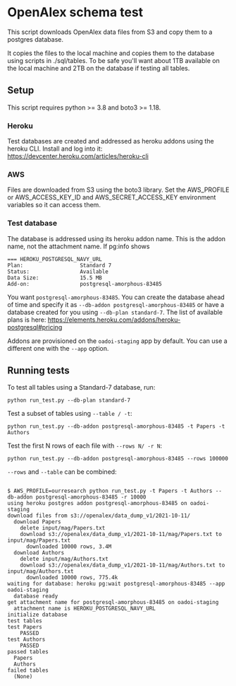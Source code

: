 # OpenAlex schema test

This script downloads OpenAlex data files from S3 and copy them to a postgres database.

It copies the files to the local machine and copies them to the database using scripts in ./sql/tables.
To be safe you'll want about 1TB available on the local machine and 2TB on the database if testing all tables.

## Setup

This script requires python >= 3.8 and boto3 >= 1.18.

### Heroku

Test databases are created and addressed as heroku addons using the heroku CLI. Install and log into it: https://devcenter.heroku.com/articles/heroku-cli

### AWS

Files are downloaded from S3 using the boto3 library. Set the AWS_PROFILE or AWS_ACCESS_KEY_ID and AWS_SECRET_ACCESS_KEY environment variables so it can access them.

### Test database

The database is addressed using its heroku addon name. This is the addon name, not the attachment name. If pg:info shows

```text
=== HEROKU_POSTGRESQL_NAVY_URL
Plan:                  Standard 7
Status:                Available
Data Size:             15.5 MB
Add-on:                postgresql-amorphous-83485

```

You want `postgresql-amorphous-83485`. You can create the database ahead of time and specify it as `--db-addon postgresql-amorphous-83485` 
or have a database created for you using `--db-plan standard-7`. The list of available plans is here: https://elements.heroku.com/addons/heroku-postgresql#pricing

Addons are provisioned on the `oadoi-staging` app by default. You can use a different one with the `--app` option.

## Running tests

To test all tables using a Standard-7 database, run:

`python run_test.py --db-plan standard-7`

Test a subset of tables using `--table / -t`:

`python run_test.py --db-addon postgresql-amorphous-83485 -t Papers -t Authors`

Test the first N rows of each file with `--rows N/ -r N`:

`python run_test.py --db-addon postgresql-amorphous-83485 --rows 100000`

`--rows` and `--table` can be combined:

```text

$ AWS_PROFILE=ourresearch python run_test.py -t Papers -t Authors --db-addon postgresql-amorphous-83485 -r 10000
using heroku postgres addon postgresql-amorphous-83485 on oadoi-staging
download files from s3://openalex/data_dump_v1/2021-10-11/
  download Papers
    delete input/mag/Papers.txt
    download s3://openalex/data_dump_v1/2021-10-11/mag/Papers.txt to input/mag/Papers.txt
      downloaded 10000 rows, 3.4M
  download Authors
    delete input/mag/Authors.txt
    download s3://openalex/data_dump_v1/2021-10-11/mag/Authors.txt to input/mag/Authors.txt
      downloaded 10000 rows, 775.4k
waiting for database: heroku pg:wait postgresql-amorphous-83485 --app oadoi-staging
  database ready
get attachment name for postgresql-amorphous-83485 on oadoi-staging
  attachment name is HEROKU_POSTGRESQL_NAVY_URL
initialize database
test tables
test Papers
    PASSED
test Authors
    PASSED
passed tables
  Papers
  Authors
failed tables
  (None)

```

